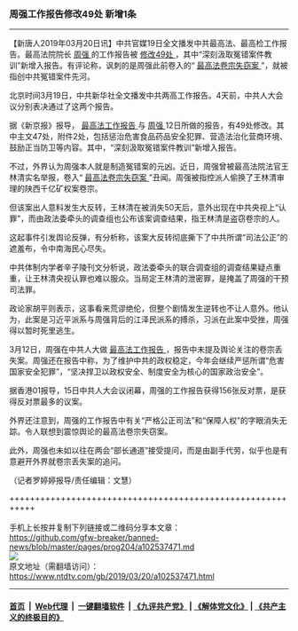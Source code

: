 ### 周强工作报告修改49处 新增1条
------------------------

<div class="post_content" itemprop="articleBody">
 <p>
  【新唐人2019年03月20日讯】中共官媒19日全文播发中共最高法、最高检工作报告。最高法院院长
  <a href="https://www.ntdtv.com/gb/周强.htm">
   周强
  </a>
  的工作报告被
  <a href="https://www.ntdtv.com/gb/修改49处.htm">
   修改49处
  </a>
  ，其中“深刻汲取冤错案件教训”新增入报告。有评论称，讽刺的是周强此前卷入的“
  <a href="https://www.ntdtv.com/gb/最高法卷宗失窃案.htm">
   最高法卷宗失窃案
  </a>
  ”，就被指创中共冤错案件先河。
 </p>
 <p>
  北京时间3月19日，中共新华社全文播发中共两高工作报告。4天前，中共人大会议分别表决通过了这两个报告。
 </p>
 <p>
  据《新京报》报导，
  <a href="https://www.ntdtv.com/gb/最高法工作报告.htm">
   最高法工作报告
  </a>
  与
  <a href="https://www.ntdtv.com/gb/周强.htm">
   周强
  </a>
  12日所做的报告，有49处修改。其中主文47处，附件2处，包括惩治危害食品药品安全犯罪、营造法治化营商环境、鼓励正当防卫等内容。其中，“深刻汲取冤错案件教训”新增入报告。
 </p>
 <p>
  不过，外界认为周强本人就是制造冤错案的元凶。近日，周强曾被最高法院法官王林清实名举报，卷入“
  <a href="https://www.ntdtv.com/gb/最高法卷宗失窃案.htm">
   最高法卷宗失窃案
  </a>
  ”丑闻。周强被指控派人偷换了王林清审理的陕西千亿矿权案卷宗。
 </p>
 <p>
  但该案出人意料发生大反转，王林清在被消失50天后，意外出现在中共央视上“认罪”，而由政法委牵头的调查组也公布该案调查结果，指王林清是盗窃卷宗的人。
 </p>
 <p>
  这起事件引发舆论反弹，有分析称，该案大反转彻底撕下了中共所谓“司法公正”的遮羞布，令中南海民心尽失。
 </p>
 <p>
  中共体制内学者辛子陵刊文分析说，政法委牵头的联合调查组的调查结果疑点重重，让王林清央视认罪也难以服众。当局定王林清的泄密罪，是掩盖了周强的干预司法罪。
 </p>
 <p>
  政论家胡平则表示，这事看来荒谬绝伦，但整个剧情发生逆转也不让人意外。他认为，此案是习近平派系与周强背后的江泽民派系的搏杀，习派在此案中受挫，周强得以暂时死里逃生。
 </p>
 <p>
  3月12日，周强在中共人大做
  <a href="https://www.ntdtv.com/gb/最高法工作报告.htm">
   最高法工作报告
  </a>
  ，报告中未提及舆论关注的卷宗丢失案。周强还在报告中称，为了维护中共的政权稳定，今年会继续严惩所谓“危害国家安全犯罪”，“坚决捍卫以政权安全、制度安全为核心的国家政治安全”。
 </p>
 <p>
  据香港01报导，15日中共人大会议闭幕，周强的工作报告获得156张反对票，是获得反对票最多的议案。
 </p>
 <p>
  外界还注意到，周强的工作报告中有关“严格公正司法”和“保障人权”的字眼消失无踪。令人联想到震惊舆论的最高法卷宗失窃案。
 </p>
 <p>
  此外，周强也未如以往在两会“部长通道”接受提问，而是由副手代劳，似乎也是有意避开外界就卷宗丢失案的追问。
 </p>
 <p>
  （记者罗婷婷报导/责任编辑：文慧）
 </p>
 <div class="single_ad">
 </div>
</div>

+++++++++++++++++++++++++++++++++++++++++++++++++++++++++++<br/><br/>
手机上长按并复制下列链接或二维码分享本文章：<br/>
https://github.com/gfw-breaker/banned-news/blob/master/pages/prog204/a102537471.md <br/>
<a href='https://github.com/gfw-breaker/banned-news/blob/master/pages/prog204/a102537471.md'><img src='https://github.com/gfw-breaker/banned-news/blob/master/pages/prog204/a102537471.md.png'/></a> <br/>
原文地址（需翻墙访问）：https://www.ntdtv.com/gb/2019/03/20/a102537471.html


------------------------
#### [首页](https://github.com/gfw-breaker/banned-news/blob/master/README.md) &nbsp;|&nbsp; [Web代理](https://github.com/labour-camp/helloworld) &nbsp;|&nbsp; [一键翻墙软件](https://github.com/gfw-breaker/nogfw/blob/master/README.md) &nbsp;| [《九评共产党》](https://github.com/gfw-breaker/9ping.md/blob/master/README.md#九评之一评共产党是什么) | [《解体党文化》](https://github.com/gfw-breaker/jtdwh.md/blob/master/README.md) | [《共产主义的终极目的》](https://github.com/gfw-breaker/gczydzjmd.md/blob/master/README.md)

